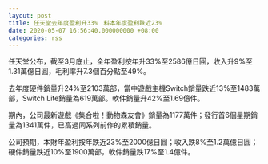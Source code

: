 ```yaml
---
layout: post
title: 任天堂去年度盈利升33%　料本年度盈利跌近23%
date: 2020-05-07 16:56:40.000000000 +08:00
categories: rss
---
```


任天堂公布，截至3月底止，全年盈利按年升33%至2586億日圓，收入升9%至1.31萬億日圓，毛利率升7.3個百分點至49%。

去年度硬件銷量升24%至2103萬部，當中遊戲主機Switch銷量跌近13%至1483萬部，Switch Lite銷量為619萬部。軟件銷量升42%至1.69億件。

期內，公司最新遊戲《集合啦！動物森友會》銷量為1177萬件；發行首6個星期銷量為1341萬件，已高過同系列前作的累積銷量。

公司預期，本財年盈利按年跌近23%至2000億日圓；收入跌8%至1.2萬億日圓；硬件銷量跌近10%至1900萬部，軟件銷量跌17%至1.4億件。
